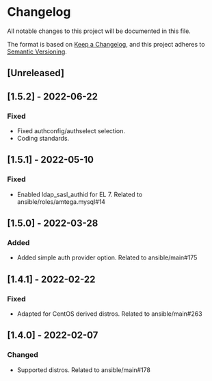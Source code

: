 # Changelog
All notable changes to this project will be documented in this file.

The format is based on [Keep a Changelog](https://keepachangelog.com/en/1.0.0/),
and this project adheres to [Semantic Versioning](https://semver.org/spec/v2.0.0.html).

## [Unreleased]

## [1.5.2] - 2022-06-22
### Fixed
- Fixed authconfig/authselect selection.
- Coding standards.

## [1.5.1] - 2022-05-10
### Fixed
- Enabled ldap_sasl_authid for EL 7. Related to ansible/roles/amtega.mysql#14

## [1.5.0] - 2022-03-28
### Added
- Added simple auth provider option. Related to ansible/main#175

## [1.4.1] - 2022-02-22
### Fixed
- Adapted for CentOS derived distros. Related to ansible/main#263

## [1.4.0] - 2022-02-07
### Changed
- Supported distros. Related to ansible/main#178
